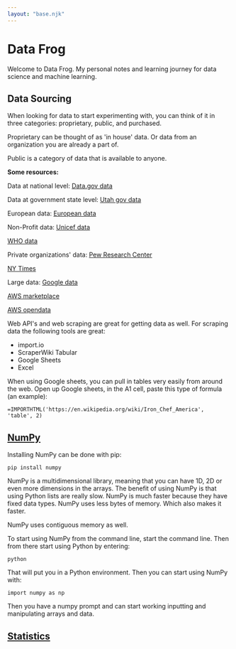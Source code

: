 ```yaml
---
layout: "base.njk"
---
```

# Data Frog

Welcome to Data Frog. My personal notes and learning journey for data science and machine learning.

## Data Sourcing

When looking for data to start experimenting with, you can think of it in three categories: proprietary, public, and purchased.

Proprietary can be thought of as 'in house' data. Or data from an organization you are already a part of.

Public is a category of data that is available to anyone. 

**Some resources:**

Data at national level:
[Data.gov data](https://data.gov/)

Data at government state level:
[Utah gov data](https://opendata.utah.gov/)

European data:
[European data](https://data.europa.eu/en)

Non-Profit data:
[Unicef data](https://data.unicef.org/)

[WHO data](https://www.who.int/data/)

Private organizations' data:
[Pew Research Center](https://www.pewresearch.org/)

[NY Times](https://developer.nytimes.com/)

Large data:
[Google data](https://www.google.com/publicdata/directory#!)

[AWS marketplace](https://aws.amazon.com/marketplace/search/results?trk=868d8747-614e-4d4d-9fb6-fd5ac02947a8&sc_channel=el&FULFILLMENT_OPTION_TYPE=DATA_EXCHANGE&CONTRACT_TYPE=OPEN_DATA_LICENSES&filters=FULFILLMENT_OPTION_TYPE%2CCONTRACT_TYPE)

[AWS opendata](https://registry.opendata.aws/)

Web API's and web scraping are great for getting data as well. For scraping data the following tools are great:

- import.io
- ScraperWiki
Tabular
- Google Sheets
- Excel

When using Google sheets, you can pull in tables very easily from around the web. Open up Google sheets, in the A1 cell, paste this type of formula (an example):

`=IMPORTHTML('https://en.wikipedia.org/wiki/Iron_Chef_America', 'table', 2)`

## [NumPy](./numpy)
Installing NumPy can be done with pip:

`pip install numpy`

NumPy is a multidimensional library, meaning that you can have 1D, 2D or even more dimensions in the arrays. The benefit of using NumPy is that using Python lists are really slow. NumPy is much faster because they have fixed data types. NumPy uses less bytes of memory. Which also makes it faster.

NumPy uses contiguous memory as well.

To start using NumPy from the command line, start the command line. Then from there start using Python by entering:

`python`

That will put you in a Python environment. Then you can start using NumPy with:

`import numpy as np`

Then you have a numpy prompt and can start working inputting and manipulating arrays and data.

## [Statistics](./stats/)
